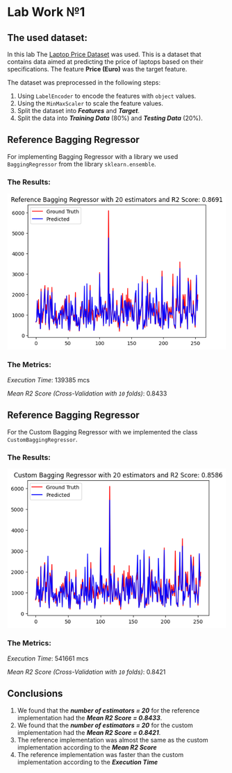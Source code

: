 # Lab Work №1

## The used dataset:

In this lab The [Laptop Price Dataset](https://www.kaggle.com/datasets/ironwolf437/laptop-price-dataset) was used. This is a dataset that contains data aimed at predicting the price of laptops based on their specifications. The feature **Price (Euro)** was the target feature.

The dataset was preprocessed in the following steps:

1. Using `LabelEncoder` to encode the features with `object` values.
2. Using the `MinMaxScaler` to scale the feature values.
3. Split the dataset into **_Features_** and **_Target_**.
4. Split the data into **_Training Data_** (80%) and **_Testing Data_** (20%).

## Reference Bagging Regressor

For implementing Bagging Regressor with a library we used `BaggingRegressor` from the library `sklearn.ensemble`.

### The Results:

<img src="assets\br_ref_results.png">

### The Metrics:

_Execution Time_: 139385 mcs

_Mean R2 Score (Cross-Validation with `10` folds)_: 0.8433

## Reference Bagging Regressor

For the Custom Bagging Regressor with we implemented the class `CustomBaggingRegressor`.

### The Results:

<img src="assets\br_cus_results.png">

### The Metrics:

_Execution Time_: 541661 mcs

_Mean R2 Score (Cross-Validation with `10` folds)_: 0.8421

## Conclusions

1. We found that the **_number of estimators = 20_** for the reference implementation had the **_Mean R2 Score = 0.8433_**.
2. We found that the **_number of estimators = 20_** for the custom implementation had the **_Mean R2 Score = 0.8421_**.
3. The reference implementation was almost the same as the custom implementation according to the **_Mean R2 Score_**
4. The reference implementation was faster than the custom implementation according to the **_Execution Time_**
